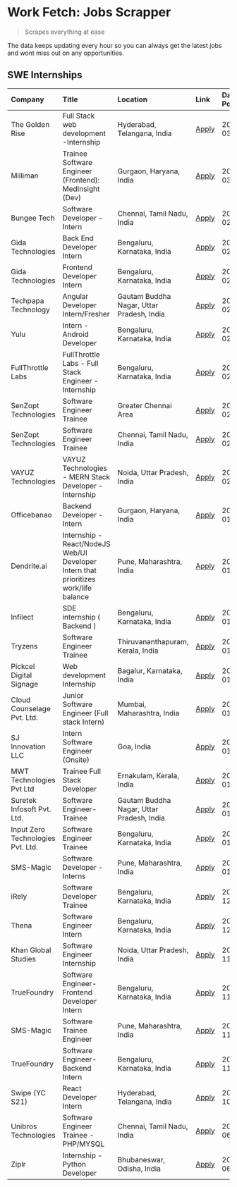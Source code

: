 # Work Fetch: Jobs Scrapper
> Scrapes everything at ease

The data keeps updating every hour so you can always get the latest jobs and wont miss out on any opportunities.

## SWE Internships
<!--START_SECTION:workfetch-->
| Company                           | Title                                                                                | Location                                  | Link                                                                                                                                                                                                                                                                                                  | Date Posted   |
|:----------------------------------|:-------------------------------------------------------------------------------------|:------------------------------------------|:------------------------------------------------------------------------------------------------------------------------------------------------------------------------------------------------------------------------------------------------------------------------------------------------------|:--------------|
| The Golden Rise                   | Full Stack web development -Internship                                               | Hyderabad, Telangana, India               | [Apply](https://in.linkedin.com/jobs/view/full-stack-web-development-internship-at-the-golden-rise-3847033236?position=36&pageNum=0&refId=4mMDFdA1YlkL9YFCzwUyYQ%3D%3D&trackingId=qrOUd3BMEwZEz2ULXxyhJQ%3D%3D&trk=public_jobs_jserp-result_search-card)                                              | 2024-03-05    |
| Milliman                          | Trainee Software Engineer (Frontend): MedInsight (Dev)                               | Gurgaon, Haryana, India                   | [Apply](https://in.linkedin.com/jobs/view/trainee-software-engineer-frontend-medinsight-dev-at-milliman-3792874280?position=5&pageNum=0&refId=4mMDFdA1YlkL9YFCzwUyYQ%3D%3D&trackingId=jkk%2BBVaXZgCmipIYzNA%2FZw%3D%3D&trk=public_jobs_jserp-result_search-card)                                      | 2024-03-01    |
| Bungee Tech                       | Software Developer - Intern                                                          | Chennai, Tamil Nadu, India                | [Apply](https://in.linkedin.com/jobs/view/software-developer-intern-at-bungee-tech-3842220746?position=46&pageNum=0&refId=4mMDFdA1YlkL9YFCzwUyYQ%3D%3D&trackingId=IE0KKTZIOhluOiYPDSYIfA%3D%3D&trk=public_jobs_jserp-result_search-card)                                                              | 2024-02-28    |
| Gida Technologies                 | Back End Developer Intern                                                            | Bengaluru, Karnataka, India               | [Apply](https://in.linkedin.com/jobs/view/back-end-developer-intern-at-gida-technologies-3836849295?position=45&pageNum=0&refId=4mMDFdA1YlkL9YFCzwUyYQ%3D%3D&trackingId=YScw%2BbHAB2kAbuhQ%2B5letw%3D%3D&trk=public_jobs_jserp-result_search-card)                                                    | 2024-02-23    |
| Gida Technologies                 | Frontend Developer Intern                                                            | Bengaluru, Karnataka, India               | [Apply](https://in.linkedin.com/jobs/view/frontend-developer-intern-at-gida-technologies-3836040945?position=11&pageNum=0&refId=4mMDFdA1YlkL9YFCzwUyYQ%3D%3D&trackingId=MSGjOe9XftSATcY2frw%2BiQ%3D%3D&trk=public_jobs_jserp-result_search-card)                                                      | 2024-02-21    |
| Techpapa Technology               | Angular Developer Intern/Fresher                                                     | Gautam Buddha Nagar, Uttar Pradesh, India | [Apply](https://in.linkedin.com/jobs/view/angular-developer-intern-fresher-at-techpapa-technology-3834305862?position=51&pageNum=0&refId=4mMDFdA1YlkL9YFCzwUyYQ%3D%3D&trackingId=uIQORe3n%2FBcBJa6vUiMKkg%3D%3D&trk=public_jobs_jserp-result_search-card)                                             | 2024-02-20    |
| Yulu                              | Intern - Android Developer                                                           | Bengaluru, Karnataka, India               | [Apply](https://in.linkedin.com/jobs/view/intern-android-developer-at-yulu-3834459982?position=48&pageNum=0&refId=4mMDFdA1YlkL9YFCzwUyYQ%3D%3D&trackingId=clNcM34Olim6d8SPtu3Aug%3D%3D&trk=public_jobs_jserp-result_search-card)                                                                      | 2024-02-19    |
| FullThrottle Labs                 | FullThrottle Labs - Full Stack Engineer - Internship                                 | Bengaluru, Karnataka, India               | [Apply](https://in.linkedin.com/jobs/view/fullthrottle-labs-full-stack-engineer-internship-at-fullthrottle-labs-3829636016?position=50&pageNum=0&refId=4mMDFdA1YlkL9YFCzwUyYQ%3D%3D&trackingId=3FwSxiy0tg6XO09SuqSIBA%3D%3D&trk=public_jobs_jserp-result_search-card)                                 | 2024-02-17    |
| SenZopt Technologies              | Software Engineer Trainee                                                            | Greater Chennai Area                      | [Apply](https://in.linkedin.com/jobs/view/software-engineer-trainee-at-senzopt-technologies-3827688781?position=27&pageNum=0&refId=4mMDFdA1YlkL9YFCzwUyYQ%3D%3D&trackingId=FBBBu5nsXsnosbEoOZfgRg%3D%3D&trk=public_jobs_jserp-result_search-card)                                                     | 2024-02-12    |
| SenZopt Technologies              | Software Engineer Trainee                                                            | Chennai, Tamil Nadu, India                | [Apply](https://in.linkedin.com/jobs/view/software-engineer-trainee-at-senzopt-technologies-3827686880?position=40&pageNum=0&refId=4mMDFdA1YlkL9YFCzwUyYQ%3D%3D&trackingId=wuffZJgA1TWwF7AjbbEuBg%3D%3D&trk=public_jobs_jserp-result_search-card)                                                     | 2024-02-12    |
| VAYUZ Technologies                | VAYUZ Technologies - MERN Stack Developer - Internship                               | Noida, Uttar Pradesh, India               | [Apply](https://in.linkedin.com/jobs/view/vayuz-technologies-mern-stack-developer-internship-at-vayuz-technologies-3822619356?position=53&pageNum=0&refId=4mMDFdA1YlkL9YFCzwUyYQ%3D%3D&trackingId=zLdbSIv4%2F%2Ba%2FzFTA345xRw%3D%3D&trk=public_jobs_jserp-result_search-card)                        | 2024-02-10    |
| Officebanao                       | Backend Developer - Intern                                                           | Gurgaon, Haryana, India                   | [Apply](https://in.linkedin.com/jobs/view/backend-developer-intern-at-officebanao-3814263731?position=19&pageNum=0&refId=4mMDFdA1YlkL9YFCzwUyYQ%3D%3D&trackingId=LsMXnKcSogERS%2BlIUMACoQ%3D%3D&trk=public_jobs_jserp-result_search-card)                                                             | 2024-01-31    |
| Dendrite.ai                       | Internship - React/NodeJS Web/UI Developer Intern that prioritizes work/life balance | Pune, Maharashtra, India                  | [Apply](https://in.linkedin.com/jobs/view/internship-react-nodejs-web-ui-developer-intern-that-prioritizes-work-life-balance-at-dendrite-ai-3818948068?position=25&pageNum=0&refId=4mMDFdA1YlkL9YFCzwUyYQ%3D%3D&trackingId=n0BzsC%2BAXptVL%2B3o3FIjUA%3D%3D&trk=public_jobs_jserp-result_search-card) | 2024-01-31    |
| Infilect                          | SDE internship ( Backend )                                                           | Bengaluru, Karnataka, India               | [Apply](https://in.linkedin.com/jobs/view/sde-internship-backend-at-infilect-3815120558?position=20&pageNum=0&refId=4mMDFdA1YlkL9YFCzwUyYQ%3D%3D&trackingId=f27J%2B%2FohjFjb2pb9Wv2d7A%3D%3D&trk=public_jobs_jserp-result_search-card)                                                                | 2024-01-25    |
| Tryzens                           | Software Engineer Trainee                                                            | Thiruvananthapuram, Kerala, India         | [Apply](https://in.linkedin.com/jobs/view/software-engineer-trainee-at-tryzens-3809363491?position=32&pageNum=0&refId=4mMDFdA1YlkL9YFCzwUyYQ%3D%3D&trackingId=9i8%2F3b%2FScT%2FojS18rbKngQ%3D%3D&trk=public_jobs_jserp-result_search-card)                                                            | 2024-01-18    |
| Pickcel Digital Signage           | Web development Internship                                                           | Bagalur, Karnataka, India                 | [Apply](https://in.linkedin.com/jobs/view/web-development-internship-at-pickcel-digital-signage-3826062393?position=59&pageNum=0&refId=4mMDFdA1YlkL9YFCzwUyYQ%3D%3D&trackingId=%2FGRD9rHEBBDUHXOo3Uzg%2Fg%3D%3D&trk=public_jobs_jserp-result_search-card)                                             | 2024-01-15    |
| Cloud Counselage Pvt. Ltd.        | Junior Software Engineer (Full stack Intern)                                         | Mumbai, Maharashtra, India                | [Apply](https://in.linkedin.com/jobs/view/junior-software-engineer-full-stack-intern-at-cloud-counselage-pvt-ltd-3803132814?position=21&pageNum=0&refId=4mMDFdA1YlkL9YFCzwUyYQ%3D%3D&trackingId=1M7wEupezLPO%2BlGVO4W%2B0Q%3D%3D&trk=public_jobs_jserp-result_search-card)                            | 2024-01-11    |
| SJ Innovation LLC                 | Intern Software Engineer (Onsite)                                                    | Goa, India                                | [Apply](https://in.linkedin.com/jobs/view/intern-software-engineer-onsite-at-sj-innovation-llc-3799959011?position=35&pageNum=0&refId=4mMDFdA1YlkL9YFCzwUyYQ%3D%3D&trackingId=TntUOk4RxoaVbdETh2e3JQ%3D%3D&trk=public_jobs_jserp-result_search-card)                                                  | 2024-01-11    |
| MWT Technologies Pvt Ltd          | Trainee Full Stack Developer                                                         | Ernakulam, Kerala, India                  | [Apply](https://in.linkedin.com/jobs/view/trainee-full-stack-developer-at-mwt-technologies-pvt-ltd-3800921715?position=6&pageNum=0&refId=4mMDFdA1YlkL9YFCzwUyYQ%3D%3D&trackingId=rI69qQVRi3YO7tbZ9SdI%2FQ%3D%3D&trk=public_jobs_jserp-result_search-card)                                             | 2024-01-09    |
| Suretek Infosoft Pvt. Ltd.        | Software Engineer-Trainee                                                            | Gautam Buddha Nagar, Uttar Pradesh, India | [Apply](https://in.linkedin.com/jobs/view/software-engineer-trainee-at-suretek-infosoft-pvt-ltd-3800934643?position=17&pageNum=0&refId=4mMDFdA1YlkL9YFCzwUyYQ%3D%3D&trackingId=G1HjXPmlIcvZAYwqltgEHA%3D%3D&trk=public_jobs_jserp-result_search-card)                                                 | 2024-01-09    |
| Input Zero Technologies Pvt. Ltd. | Software Engineer Trainee                                                            | Bengaluru, Karnataka, India               | [Apply](https://in.linkedin.com/jobs/view/software-engineer-trainee-at-input-zero-technologies-pvt-ltd-3800927643?position=26&pageNum=0&refId=4mMDFdA1YlkL9YFCzwUyYQ%3D%3D&trackingId=ag8e0mLKuIuKN1B1EKx5MQ%3D%3D&trk=public_jobs_jserp-result_search-card)                                          | 2024-01-09    |
| SMS-Magic                         | Software Developer -Interns                                                          | Pune, Maharashtra, India                  | [Apply](https://in.linkedin.com/jobs/view/software-developer-interns-at-sms-magic-3799485343?position=28&pageNum=0&refId=4mMDFdA1YlkL9YFCzwUyYQ%3D%3D&trackingId=qcEzqN6cqKvwXhefQbQ5Jg%3D%3D&trk=public_jobs_jserp-result_search-card)                                                               | 2024-01-05    |
| iRely                             | Software Developer Trainee                                                           | Bengaluru, Karnataka, India               | [Apply](https://in.linkedin.com/jobs/view/software-developer-trainee-at-irely-3801577534?position=10&pageNum=0&refId=4mMDFdA1YlkL9YFCzwUyYQ%3D%3D&trackingId=Z0W0MVBw5ornPAn4odQ1%2FA%3D%3D&trk=public_jobs_jserp-result_search-card)                                                                 | 2023-12-22    |
| Thena                             | Software Engineer Intern                                                             | Bengaluru, Karnataka, India               | [Apply](https://in.linkedin.com/jobs/view/software-engineer-intern-at-thena-3778731751?position=13&pageNum=0&refId=4mMDFdA1YlkL9YFCzwUyYQ%3D%3D&trackingId=wpZMiznYmCw7l%2BYxbTGceA%3D%3D&trk=public_jobs_jserp-result_search-card)                                                                   | 2023-12-05    |
| Khan Global Studies               | Software Engineer Internship                                                         | Noida, Uttar Pradesh, India               | [Apply](https://in.linkedin.com/jobs/view/software-engineer-internship-at-khan-global-studies-3766942197?position=44&pageNum=0&refId=4mMDFdA1YlkL9YFCzwUyYQ%3D%3D&trackingId=g%2BgRD9ZYElcGYNpdfZqF5Q%3D%3D&trk=public_jobs_jserp-result_search-card)                                                 | 2023-11-27    |
| TrueFoundry                       | Software Engineer- Frontend Developer Intern                                         | Bengaluru, Karnataka, India               | [Apply](https://in.linkedin.com/jobs/view/software-engineer-frontend-developer-intern-at-truefoundry-3790095058?position=12&pageNum=0&refId=4mMDFdA1YlkL9YFCzwUyYQ%3D%3D&trackingId=ZMDpSKUL7nW6KhAs9zlDzg%3D%3D&trk=public_jobs_jserp-result_search-card)                                            | 2023-11-24    |
| SMS-Magic                         | Software Trainee Engineer                                                            | Pune, Maharashtra, India                  | [Apply](https://in.linkedin.com/jobs/view/software-trainee-engineer-at-sms-magic-3761409781?position=23&pageNum=0&refId=4mMDFdA1YlkL9YFCzwUyYQ%3D%3D&trackingId=CivfiZJvok%2FjW7l7VOx8Zg%3D%3D&trk=public_jobs_jserp-result_search-card)                                                              | 2023-11-16    |
| TrueFoundry                       | Software Engineer-Backend Intern                                                     | Bengaluru, Karnataka, India               | [Apply](https://in.linkedin.com/jobs/view/software-engineer-backend-intern-at-truefoundry-3779508170?position=24&pageNum=0&refId=4mMDFdA1YlkL9YFCzwUyYQ%3D%3D&trackingId=tl4RJP4FxHd3TbonpEOjnQ%3D%3D&trk=public_jobs_jserp-result_search-card)                                                       | 2023-11-10    |
| Swipe (YC S21)                    | React Developer Intern                                                               | Hyderabad, Telangana, India               | [Apply](https://in.linkedin.com/jobs/view/react-developer-intern-at-swipe-yc-s21-3737600089?position=14&pageNum=0&refId=4mMDFdA1YlkL9YFCzwUyYQ%3D%3D&trackingId=85nNAE6ZR08jck2Ebl%2FUeg%3D%3D&trk=public_jobs_jserp-result_search-card)                                                              | 2023-10-13    |
| Unibros Technologies              | Software Engineer Trainee - PHP/MYSQL                                                | Chennai, Tamil Nadu, India                | [Apply](https://in.linkedin.com/jobs/view/software-engineer-trainee-php-mysql-at-unibros-technologies-3656599241?position=30&pageNum=0&refId=4mMDFdA1YlkL9YFCzwUyYQ%3D%3D&trackingId=%2FLXp3CJQaZPyMLRnUCb4NA%3D%3D&trk=public_jobs_jserp-result_search-card)                                         | 2023-06-12    |
| Ziplr                             | Internship - Python Developer                                                        | Bhubaneswar, Odisha, India                | [Apply](https://in.linkedin.com/jobs/view/internship-python-developer-at-ziplr-3645677592?position=56&pageNum=0&refId=4mMDFdA1YlkL9YFCzwUyYQ%3D%3D&trackingId=t6XWCfUmbOr29G7vS3jmJw%3D%3D&trk=public_jobs_jserp-result_search-card)                                                                  | 2023-06-02    |
<!--END_SECTION:workfetch-->
